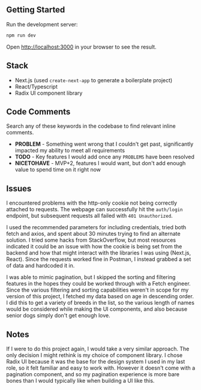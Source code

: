 
## Getting Started

Run the development server:

```bash
npm run dev
```

Open [http://localhost:3000](http://localhost:3000) in your browser to see the result.

## Stack

 - Next.js (used `create-next-app` to generate a boilerplate project)
 - React/Typescript
 - Radix UI component library

## Code Comments
Search any of these keywords in the codebase to find relevant inline comments.

- **PROBLEM** - Something went wrong that I couldn't get past, significantly impacted my ability to meet all requirements
- **TODO** - Key features I would add once any `PROBLEMS` have been resolved 
- **NICETOHAVE** - MVP+2, features I would want, but don't add enough value to spend time on it right now

## Issues
I encountered problems with the http-only cookie not being correctly attached to requests. The webpage can successfully hit the `auth/login` endpoint, but subsequent requests all failed with `401 Unauthorized`. 

I used the recommended parameters for including credentials, tried both fetch and axios, and spent about 30 minutes trying to find an alternate solution. I tried some hacks from StackOverflow, but most resources indicated it could be an issue with how the cookie is being set from the backend and how that might interact with the libraries I was using (Next.js, React). Since the requests worked fine in Postman, I instead grabbed a set of data and hardcoded it in. 

I was able to mimic pagination, but I skipped the sorting and filtering features in the hopes they could be worked through with a Fetch engineer. Since the various filtering and sorting capabilities weren't in scope for my version of this project, I fetched my data based on age in descending order. I did this to get a variety of breeds in the list, so the various length of names would be considered while making the UI components, and also because senior dogs simply don't get enough love.

## Notes
If I were to do this project again, I would take a very similar approach. The only decision I might rethink is my choice of component library. I chose Radix UI because it was the base for the design system I used in my last role, so it felt familiar and easy to work with. However it doesn't come with a pagination component, and so my pagination experience is more bare bones than I would typically like when building a UI like this.